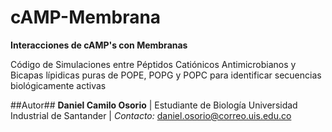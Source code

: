 cAMP-Membrana
=============

**Interacciones de cAMP's con Membranas**

Código de Simulaciones entre Péptidos Catiónicos Antimicrobianos y Bicapas lípidicas puras de POPE, POPG y POPC para identificar secuencias biológicamente activas

##Autor##
**Daniel Camilo Osorio** | 
Estudiante de Biología
Universidad Industrial de Santander |
*Contacto:*
daniel.osorio@correo.uis.edu.co


